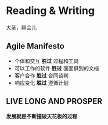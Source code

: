 # Reading & Writing

大圣，聊会儿

## Agile Manifesto

- 个体和交互 **胜过** 过程和工具
- 可以工作的软件 **胜过** 面面俱到的文档
- 客户合作 **胜过** 合同谈判
- 响应变化 **胜过** 遵循计划

## LIVE LONG AND PROSPER

**发展就是不断撞破天花板的过程**
